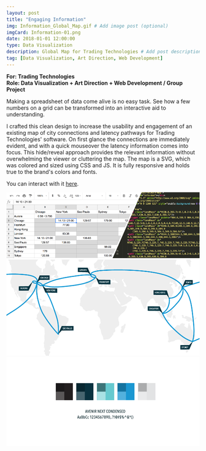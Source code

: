 ```yaml
---
layout: post
title: "Engaging Information"
img: Information_Global_Map.gif # Add image post (optional)
imgCard: Information-01.png
date: 2018-01-01 12:00:00
type: Data Visualization
description: Global Map for Trading Technologies # Add post description (optional)
tag: [Data Visualization, Art Direction, Web Development]
---
```

<b>For: Trading Technologies</b><br/>
<b>Role: Data Visualization + Art Direction + Web Development / Group Project</b>

Making a spreadsheet of data come alive is no easy task.  See how a few numbers on a grid can be transformed into an interactive aid to understanding.  

I crafted this clean design to increase the usability and engagement of an existing map of city connections and latency pathways for Trading Technologies' software. On first glance the connections are immediately evident, and with a quick mouseover the latency information comes into focus.  This hide/reveal approach provides the relevant information without overwhelming the viewer or cluttering the map.  The map is a SVG, which was colored and sized using CSS and JS. It is fully responsive and holds true to the brand's colors and fonts.  

You can interact with it <a href="https://www.tradingtechnologies.com/infrastructure/global-network/" target="_blank">here</a>.

<div class="post_image_addl">
    <img src="/assets/img/Information_Spreadsheet.png" alt="Showing the Spreadsheet and SVG code">
</div>
<div class="post_image_addl">
    <img src="/assets/img/Information_Global_Map.png" alt="Showing the Map Layout">
</div>
<div class="post_image_addl">
    <img src="/assets/img/Information_Colors.png" alt="Color Palette for the maps">
</div>